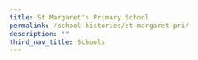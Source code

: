 ```yaml
---
title: St Margaret's Primary School
permalink: /school-histories/st-margaret-pri/
description: ""
third_nav_title: Schools
---
```



